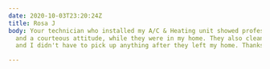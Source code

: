 ```yaml
---
date: 2020-10-03T23:20:24Z
title: Rosa J
body: Your technician who installed my A/C & Heating unit showed professional efficiency
  and a courteous attitude, while they were in my home. They also cleaned up everything
  and I didn't have to pick up anything after they left my home. Thanks Spectrum!!!!

---
```


